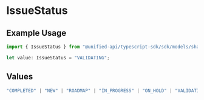 # IssueStatus

## Example Usage

```typescript
import { IssueStatus } from "@unified-api/typescript-sdk/sdk/models/shared";

let value: IssueStatus = "VALIDATING";
```

## Values

```typescript
"COMPLETED" | "NEW" | "ROADMAP" | "IN_PROGRESS" | "ON_HOLD" | "VALIDATING" | "REJECTED" | "UP_NEXT"
```